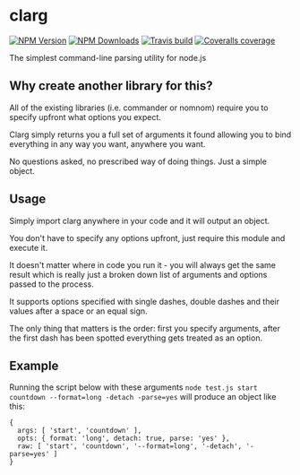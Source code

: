 # clarg

[![NPM Version][npm-img]][npm-url]
[![NPM Downloads][npm-dl-img]][npm-url]
[![Travis build][travis-img]][travis-url]
[![Coveralls coverage][coveralls-img]][coveralls-url]

[npm-url]: https://npmjs.org/package/clarg
[npm-img]: https://img.shields.io/npm/v/clarg.svg
[npm-dl-img]: https://img.shields.io/npm/dm/clarg.svg
[travis-img]: https://img.shields.io/travis/vot/clarg.svg
[travis-url]: https://travis-ci.org/vot/clarg
[coveralls-img]: https://img.shields.io/coveralls/vot/clarg.svg
[coveralls-url]: https://coveralls.io/github/vot/clarg


The simplest command-line parsing utility for node.js

## Why create another library for this?

All of the existing libraries (i.e. commander or nomnom) require you to specify
upfront what options you expect.

Clarg simply returns you a full set of arguments it found allowing you
to bind everything in any way you want, anywhere you want.

No questions asked, no prescribed way of doing things. Just a simple object.


## Usage

Simply import clarg anywhere in your code and it will output an object.

You don't have to specify any options upfront, just require this module
and execute it.

It doesn't matter where in code you run it - you will always get the same result
which is really just a broken down list of arguments and options passed to the process.

It supports options specified with single dashes, double dashes and their values
after a space or an equal sign.

The only thing that matters is the order: first you specify arguments, after
the first dash has been spotted everything gets treated as an option.

## Example

Running the script below with these arguments
`node test.js start countdown --format=long -detach -parse=yes`
will produce an object like this:

```
{
  args: [ 'start', 'countdown' ],
  opts: { format: 'long', detach: true, parse: 'yes' },
  raw: [ 'start', 'countdown', '--format=long', '-detach', '-parse=yes' ]
}
```
